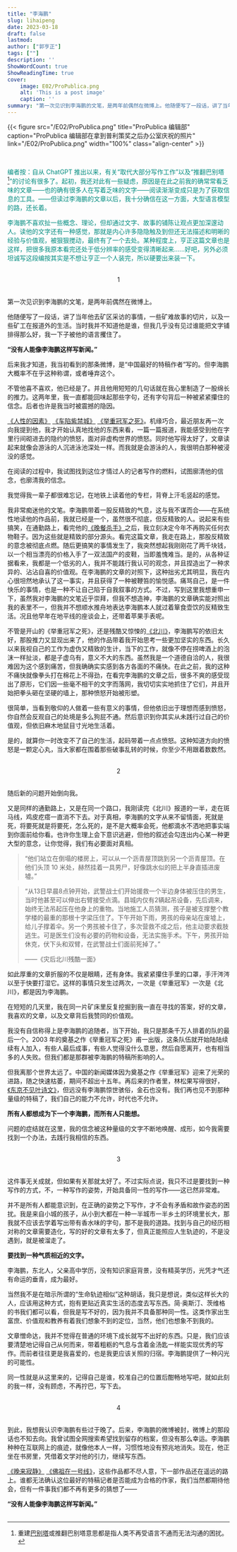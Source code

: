 ```yaml
---
title: "李海鹏"
slug: lihaipeng
date: 2023-03-18  
draft: false
lastmod: 
author: ["郭亨正"] 
tags: [""]
description: ''
ShowWordCount: true
ShowReadingTime: true
cover:
    image: E02/ProPublica.png
    alt: 'This is a post image'
    caption: ''
summary: "第一次见识到李海鹏的文笔，是两年前偶然在微博上。他随便写了一段话，讲了当年他去矿区采访的事情，一些矿难故事的切片，以及一些矿工在报道外的生活。当时我并不知道他是谁，但我几乎没有见过谁能把文字铺排得那么好，我一下子被他的语言攫住了。"
---
```


{{< figure src="/E02/ProPublica.png" title="ProPublica 编辑部" caption="ProPublica 编辑部在拿到普利策奖之后办公室庆祝的照片" link="/E02/ProPublica.png" width="100%"  class="align-center" >}}

<br>

<font color="#008C7F">编者按：自从 ChatGPT 推出以来，有关“取代大部分写作工作”以及“推翻巴别塔[^1]”的讨论有很多了。起初，我还对此有一些疑虑，原因是在此之前我的确常常看乏味的文章——也的确有很多人在写着乏味的文字——阅读渐渐变成只是为了获取信息的工具。——但读过李海[]()鹏的文章以后，我十分确信在这一方面，大型语言模型的路，还长着。 </font>

<font color="#008C7F">李海鹏不喜欢扯一些概念、理论，但却通过文字、故事的铺陈让观点更加深邃动人。读他的文字还有一种感觉，那就是内心许多隐隐触及到但还无法描述和明晰的经验与价值观，被狠狠搅动，最终有了一个去处。某种程度上，亨正这篇文章也是这样，把很多我原本看完还处于低分辨率的感受变得清晰起来......好吧，另外必须坦诚写这段编按其实是不想让亨正一个人装完，所以硬要出来装一下。 </font><br>
<br>


<center>1</center>
<br>


第一次见识到李海鹏的文笔，是两年前偶然在微博上。

他随便写了一段话，讲了当年他去矿区采访的事情，一些矿难故事的切片，以及一些矿工在报道外的生活。当时我并不知道他是谁，但我几乎没有见过谁能把文字铺排得那么好，我一下子被他的语言攫住了。

**“没有人能像李海鹏这样写新闻。”**

后来我才知道，我当初看到的那条微博，是“中国最好的特稿作者”写的。但李海鹏大概率不在乎这种称谓，或者唾弃这个。

不管他喜不喜欢，他已经是了。并且他用短短的几句话就在我心里制造了一股绵长的推力。这两年里，我一直都能回味起那些字句，还有字句背后一种被紧紧攥住的信念。后者也许是我当时被震撼的隐因。

[《人性的因素》](https://epaper.gmw.cn/sz/html/2011-02/01/nw.D110000sz_20110201_2-10.htm?div=-1) [《车陷紫禁城》](https://mp.weixin.qq.com/s/ORzXMjzfn3pyLeeebsX2fA) [《举重冠军之死》](https://mp.weixin.qq.com/s/5VYWbkGoEDzQUyoUgmTaWQ)。机缘巧合，最近朋友再一次向我提到他，我才开始认真地找他的东西来看，一篇一篇报道，我能感受到他在字里行间砌进去的隐约的愤怒，面对非虚构世界的愤怒。同时他写得太好了，文章读起来就像会游泳的人沉进泳池深处一样。而我就是会游泳的人，我很明白那种被浸没的感觉。

在阅读的过程中，我试图找到这位才情过人的记者写作的燃料，试图廓清他的信念，也廓清我的信念。

我觉得我一辈子都很难忘记，在地铁上读着他的专栏，背脊上汗毛竖起的感觉。

我非常痴迷他的文笔。李海鹏带着一股反精致的气息，这与我不谋而合——在系统性地读他的作品前，我就已经是一个，虽然很不彻底，但反精致的人。说起来有些搞笑，在通勤路上，看完他的[《晚餐杀手》](https://www.99csw.com/book/7/199414.htm)之后，我立刻决定今年不再购买任何衣物鞋子。因为这些就是精致的部分源头。看完这篇文章，我走在路上，那股反精致的意念被彻底点燃。随后更搞笑的事情发生了，我突然想起我刚刚花了两千块钱，以一个相当漂亮的价格入手了一双法国产的皮鞋，当即羞愧难当。是的，从各种证据看来，我都是一个低劣的人，我并不能践行我认可的观念，并且捏造出了一种求异的、沾沾自喜的价值观。在李海鹏的文章的对照下，这种拙劣尤其明显，我在内心很坦然地承认了这一事实，并且获得了一种被鞭笞的愉悦感。痛骂自己，是一件快乐的事情，也是一种不让自己陷于自我叙事的方式。不过，写到这里我想重申一下，虽然我对李海鹏的文笔近乎崇拜，但我不想造神，李海鹏的文章确实能对照出我的表里不一，但我并不想顺水推舟地表达李海鹏本人就过着箪食壶饮的反精致生活。况且他早年在地平线的座谈会上，还带着苹果手表呢。

不管是开山的《举重冠军之死》，还是残酷又惊悚的[《北川》](https://mp.weixin.qq.com/s/XCnqsliBxacIfHg7qSHcCg)，李海鹏写的依旧太好，那股推力又显现出来了，他的作品带着我开始思考一些更加坚实的东西。长久以来我视自己的工作为虚伪又精致的生计，当下的工作，就像不停在捞啤酒上的泡沫一样扯淡，都是子虚乌有，意义不大的东西。虽然我是一个道德自洽的人，我很难因为这个感到痛苦，但我确确实实感到各方各面的不痛快。在此之前，我的这种不痛快就像拳头打在棉花上不得劲，在看完李海鹏的文章之后，很多不爽的感受现出了原形，它们因一些毫不相干的文字而落网，我切切实实地抓住了它们，并且开始把拳头砸在坚硬的墙上，那种愤怒开始被形塑。

很简单，当看到敬仰的人做着一些有意义的事情，但他依旧出于理想而感到愤怒，你自然会反观自己的处境是多么狗屁不通。然后意识到你其实从未践行过自己的价值观，但依旧麻木地鼠目寸光地生活着。

是的，就算你一时改变不了自己的生活，起码带着一点点愤怒。这种知道方向的愤怒是一颗定心丸，当大家都在围着那些破事乱转的时候，你至少不用跟着数数然。<br>
<br>

<center>2</center>
<br>

随后新的问题开始倒向我。

又是同样的通勤路上，又是在同一个路口，我刚读完《北川》报道的一半，走在斑马线，鸡皮疙瘩一直消不下去。对于真相，李海鹏的文字从来不留情面，死就是死，将要死就是将要死，怎么死的，是不是大概率会死，他都滴水不洒地把事实端到你面前给你看。也许你生理上会下意识逃避，但他的叙述会勾连出内心某一种更大型的意念，让你觉得，我们有必要面对真相。

> “他们站立在倒塌的楼房上，可以从一个沥青屋顶跳到另一个沥青屋顶。在他们头顶 10 米处，赫然挂着一具男尸，好像跳水似的把上半身直插进废墟。”

> “从13日早晨8点钟开始，武警战士们开始援救一个半边身体被压住的男生，当时他甚至可以伸出右臂接受点滴。县城内仅有2辆起吊设备，先后调来，始终无法吊起压在他身上的重物。当地施工人员猜测，孩子是被支撑整个教学楼的最重的那根十字梁压住了。下午开始下雨，男孩的母亲站在废墟上，给儿子撑着伞。另一个男孩被卡住了，多次营救不成之后，他主动要求截肢逃生。可是医生们没有必要的药物和设备，无法实施手术。下午，男孩开始休克，伏下头和双臂，在武警战士们面前死掉了。”
> 
> ——《灾后北川残酷一面》

如此厚重的文章折服的不仅是眼睛，还有身体。我紧紧攥住手里的口罩，手汗涔涔以至于快要打湿它。这样的事情只发生过两次，一次是《举重冠军》一次是《北川》，都是因为李海鹏。

在短短的几天里，我在同一片矿床里反复挖掘到我一直在寻找的答案，好的文章，我喜欢的文章，以及文章背后我赞同的价值观。

我没有自信称得上是李海鹏的追随者，当下开始，我只是那条千万人排着的队的最后一个。2003 年的奠基之作《举重冠军之死》甫一出版，这条队伍就开始陆陆续续有人加入，有些人最后成事，有些人觉得没什么意思，然后自愿离开，也有相当多的人失败。但我们都是那群被李海鹏的特稿所影响的人。

但我离那个世界太远了。中国的新闻媒体因为奠基之作《举重冠军》迎来了光荣的进路，随之快速枯萎，期间不超出十五年。再后来的作者里，林松果写得很好，[《东京不见叶诗文》](https://mp.weixin.qq.com/s/9X25oZ0A7zYCmRHGU6DzVA)，但远没有李海鹏惊世骇俗，金石也没有。我们再也见不到那种量级的特稿了，我们自己的能力不允许，时代也不允许。

**所有人都想成为下一个李海鹏，而所有人只能想。**

问题的症结就在这里，我的信念被这种量级的文字不断地唤醒、成形，如今我需要找到一个办法，去践行我相信的东西。<br>
<br>

<center>3</center>
<br>

这件事无关成就，但如果有关那就太好了。不过实际点说，我只不过是要找到一种写作的方式，不，一种写作的姿势，开始具备同一性的写作——这已然非常难。

并不是所有人都能意识到，在正确的姿势之下写作，才不会有矛盾和故作姿态的困扰。我是来自小城的孩子，从小到大都在一种一半城市一半乡土的环境里长大，那我就不应该去学着写出带有香水味的字句，那不是我的道路。找到与自己的经历相对称的文章需要造化，写的好的文章有太多了，但真正能照应人生轨迹的，不是没遇到，就是被溜走了。

**要找到一种气质相近的文字。**

李海鹏，东北人，父亲高中学历，没有知识家庭背景，没有精英学历，光凭才气还有命运的垂青，成为最好。

当然我不是在暗示所谓的“生命轨迹相似”这种胡话，我只是想说，类似这样长大的人，应该用这种方式，抱有更贴近真实生活的态度去写东西。简·奥斯汀、茨维格的书我们都可以看，但我是写不好的，因为我并不具备那种同一性。这类作家出生富庶、价值观和教养有着我们想象不到的定位，当然，他们也想象不到我的。

文章憎命达，我并不觉得在普通的环境下成长就写不出好的东西。只是，我们应该要清楚地记得自己从何而来，带着粗粝的气息与含着金汤匙一样能实现优秀的写作。而前者往往更是我喜爱的，也是我更应该关照的归宿。李海鹏提供了一种闪光的可能性。

同一性就是从这里来的，记得自己是谁，校准自己的位置后酣畅地写吧，就如此刻的我一样，没有顾虑，不再拧巴，写下去。<br>
<br>

<center>4</center>
<br>

到此，我想我认识李海鹏有些过于晚了。后来，李海鹏的微博被封，微博上的那段话也不知去向。我曾试图全网搜索希望找到留存的档案，但没有那么幸运。李海鹏种种在互联网上的痕迹，就像他本人一样，习惯性地没有预兆地消失。现在，他正坐在书房里，凭借着文学对他的引力，继续写东西。

[《晚来寂静》](https://book.douban.com/subject/6718314/) [《佛祖在一号线》](https://book.douban.com/subject/4872671/)，这些作品都不尽人意，下一部作品还在遥远的路上。谁都无法确认这位最好的特稿记者是否能成为合格的作家，我们当然都期待他会，但有一件事我们都不再有更多的猜想了——

**“没有人能像李海鹏这样写新闻。”**<br>
<br>


[^1]: 重建[巴别塔](https://baike.baidu.com/item/%E5%B7%B4%E5%88%AB%E5%A1%94/67557)或推翻巴别塔意思都是指人类不再受语言不通而无法沟通的困扰。